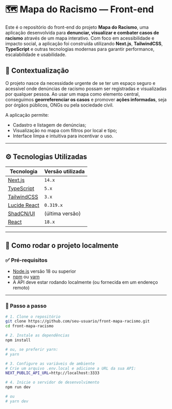 # 🗺️ Mapa do Racismo — Front-end

Este é o repositório do front-end do projeto **Mapa do Racismo**, uma aplicação desenvolvida para **denunciar, visualizar e combater casos de racismo** através de um mapa interativo. Com foco em acessibilidade e impacto social, a aplicação foi construída utilizando **Next.js**, **TailwindCSS**, **TypeScript** e outras tecnologias modernas para garantir performance, escalabilidade e usabilidade.

## 📌 Contextualização

O projeto nasce da necessidade urgente de se ter um espaço seguro e acessível onde denúncias de racismo possam ser registradas e visualizadas por qualquer pessoa. Ao usar um mapa como elemento central, conseguimos **georreferenciar os casos** e promover **ações informadas**, seja por órgãos públicos, ONGs ou pela sociedade civil.

A aplicação permite:
- Cadastro e listagem de denúncias;
- Visualização no mapa com filtros por local e tipo;
- Interface limpa e intuitiva para incentivar o uso.

---

## ⚙️ Tecnologias Utilizadas

| Tecnologia         | Versão utilizada     |
|--------------------|----------------------|
| [Next.js](https://nextjs.org/)          | `14.x`                |
| [TypeScript](https://www.typescriptlang.org/)     | `5.x`                 |
| [TailwindCSS](https://tailwindcss.com/)          | `3.x`                 |
| [Lucide React](https://lucide.dev/)              | `0.319.x`             |
| [ShadCN/UI](https://ui.shadcn.dev/)              | (última versão)       |
| [React](https://react.dev/)                     | `18.x`                |

---

## 🚀 Como rodar o projeto localmente

### ✅ Pré-requisitos

- [Node.js](https://nodejs.org/en/) versão 18 ou superior
- [npm](https://www.npmjs.com/) ou [yarn](https://yarnpkg.com/)
- A API deve estar rodando localmente (ou fornecida em um endereço remoto)

---

### 👣 Passo a passo

```bash
# 1. Clone o repositório
git clone https://github.com/seu-usuario/front-mapa-racismo.git
cd front-mapa-racismo

# 2. Instale as dependências
npm install

# ou, se preferir yarn:
# yarn

# 3. Configure as variáveis de ambiente
# Crie um arquivo .env.local e adicione a URL da sua API:
NEXT_PUBLIC_API_URL=http://localhost:3333

# 4. Inicie o servidor de desenvolvimento
npm run dev

# ou
# yarn dev
